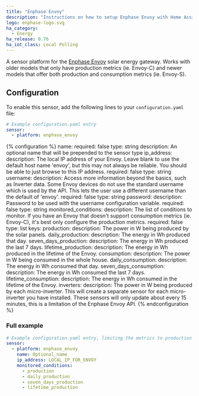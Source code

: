 ```yaml
---
title: "Enphase Envoy"
description: "Instructions on how to setup Enphase Envoy with Home Assistant."
logo: enphase-logo.svg
ha_category:
  - Energy
ha_release: 0.76
ha_iot_class: Local Polling
---
```


A sensor platform for the [Enphase Envoy](https://enphase.com/en-us/products-and-services/envoy-and-combiner) solar energy gateway. Works with older models that only have production metrics (ie. Envoy-C) and newer models that offer both production and consumption metrics (ie. Envoy-S).

## Configuration

To enable this sensor, add the following lines to your `configuration.yaml` file:

```yaml
# Example configuration.yaml entry
sensor:
  - platform: enphase_envoy
```

{% configuration %}
name:
  required: false
  type: string
  description: An optional name that will be prepended to the sensor type
ip_address:
  description: The local IP address of your Envoy. Leave blank to use the default host name 'envoy', but this may not always be reliable. You should be able to just browse to this IP address.
  required: false
  type: string
username:
  description: Access more information beyond the basics, such as Inverter data.  Some Envoy devices do not use the standard username which is used by the API.  This lets the user use a different username than the default of 'envoy'.
  required: false
  type: string
password:
  description: Password to be used with the username configuration variable.
  required: false
  type: string
monitored_conditions:
  description: The list of conditions to monitor. If you have an Envoy that doesn't support consumption metrics (ie. Envoy-C), it's best only configure the production metrics.
  required: false
  type: list
  keys:
    production:
      description: The power in W being produced by the solar panels.
    daily_production:
      description: The energy in Wh produced that day.
    seven_days_production:
      description: The energy in Wh produced the last 7 days.
    lifetime_production:
      description: The energy in Wh produced in the lifetime of the Envoy.
    consumption:
      description: The power in W being consumed in the whole house.
    daily_consumption:
      description: The energy in Wh consumed that day.
    seven_days_consumption:
      description: The energy in Wh consumed the last 7 days.
    lifetime_consumption:
      description: The energy in Wh consumed in the lifetime of the Envoy.
    inverters:
      description: The power in W being produced by each micro-inverter. This will create a separate sensor for each micro-inverter you have installed. These sensors will only update about every 15 minutes, this is a limitation of the Enphase Envoy API.
{% endconfiguration %}

### Full example

```yaml
# Example configuration.yaml entry, limiting the metrics to production only
sensor:
  - platform: enphase_envoy
    name: Optional_name
    ip_address: LOCAL_IP_FOR_ENVOY
    monitored_conditions:
      - production
      - daily_production
      - seven_days_production
      - lifetime_production
```
